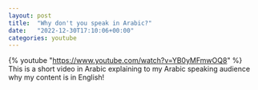 ```yaml
---
layout: post
title:  "Why don't you speak in Arabic?"
date:   "2022-12-30T17:10:06+00:00"
categories: youtube
---
```

{% youtube  "https://www.youtube.com/watch?v=YB0yMFmwOQ8" %}
<br />
This is a short video in Arabic explaining to my Arabic speaking audience why my content is in English!
